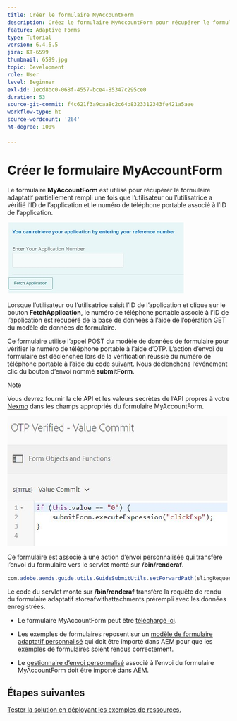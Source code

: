 ```yaml
---
title: Créer le formulaire MyAccountForm
description: Créez le formulaire MyAccountForm pour récupérer le formulaire partiellement rempli lors de la vérification réussie de l’ID de l’application et du numéro de téléphone.
feature: Adaptive Forms
type: Tutorial
version: 6.4,6.5
jira: KT-6599
thumbnail: 6599.jpg
topic: Development
role: User
level: Beginner
exl-id: 1ecd8bc0-068f-4557-bce4-85347c295ce0
duration: 53
source-git-commit: f4c621f3a9caa8c2c64b8323312343fe421a5aee
workflow-type: ht
source-wordcount: '264'
ht-degree: 100%

---
```


# Créer le formulaire MyAccountForm

Le formulaire **MyAccountForm** est utilisé pour récupérer le formulaire adaptatif partiellement rempli une fois que l’utilisateur ou l’utilisatrice a vérifié l’ID de l’application et le numéro de téléphone portable associé à l’ID de l’application.

![Formulaire MyAccountForm.](assets/6599.JPG)

Lorsque l’utilisateur ou l’utilisatrice saisit l’ID de l’application et clique sur le bouton **FetchApplication**, le numéro de téléphone portable associé à l’ID de l’application est récupéré de la base de données à l’aide de l’opération GET du modèle de données de formulaire.

Ce formulaire utilise l’appel POST du modèle de données de formulaire pour vérifier le numéro de téléphone portable à l’aide d’OTP. L’action d’envoi du formulaire est déclenchée lors de la vérification réussie du numéro de téléphone portable à l’aide du code suivant. Nous déclenchons l’événement clic du bouton d’envoi nommé **submitForm**.

>[!NOTE]
> Vous devrez fournir la clé API et les valeurs secrètes de l’API propres à votre [Nexmo](https://dashboard.nexmo.com/) dans les champs appropriés du formulaire MyAccountForm.

![trigger-submit](assets/trigger-submit.JPG)



Ce formulaire est associé à une action d’envoi personnalisée qui transfère l’envoi du formulaire vers le servlet monté sur **/bin/renderaf**.

```java
com.adobe.aemds.guide.utils.GuideSubmitUtils.setForwardPath(slingRequest,"/bin/renderaf",null,null);
```

Le code du servlet monté sur **/bin/renderaf** transfère la requête de rendu du formulaire adaptatif storeafwithattachments prérempli avec les données enregistrées.


* Le formulaire MyAccountForm peut être [téléchargé ici](assets/my-account-form.zip).

* Les exemples de formulaires reposent sur un [modèle de formulaire adaptatif personnalisé](assets/custom-template-with-page-component.zip) qui doit être importé dans AEM pour que les exemples de formulaires soient rendus correctement.

* Le [gestionnaire d’envoi personnalisé](assets/custom-submit-my-account-form.zip) associé à l’envoi du formulaire MyAccountForm doit être importé dans AEM.

## Étapes suivantes

[Tester la solution en déployant les exemples de ressources.](./deploy-this-sample.md)
